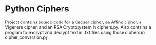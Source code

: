 # Python Ciphers
Project contains source code for a Caesar cipher, an Affine cipher, a Vigenere cipher, and an RSA Cryptosystem in ciphers.py.
Also contains a program to encrypt and decrypt text in .txt files using those ciphers in cipher_conversion.py.
